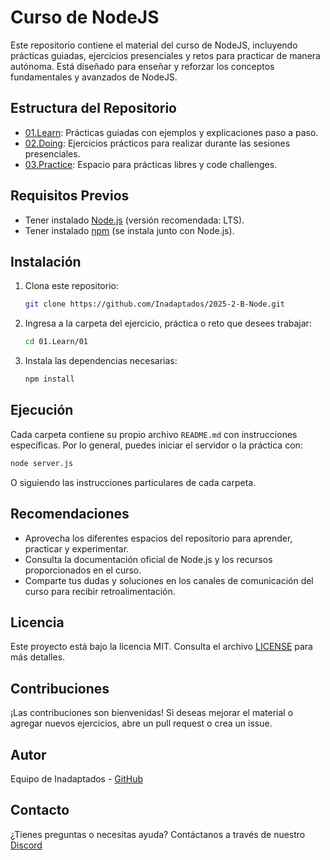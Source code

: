 # Curso de NodeJS

Este repositorio contiene el material del curso de NodeJS, incluyendo prácticas guiadas, ejercicios presenciales y retos para practicar de manera autónoma. Está diseñado para enseñar y reforzar los conceptos fundamentales y avanzados de NodeJS.

## Estructura del Repositorio

- [01.Learn](01.Learn/README.md): Prácticas guiadas con ejemplos y explicaciones paso a paso.
- [02.Doing](02.Doing/README.md): Ejercicios prácticos para realizar durante las sesiones presenciales.
- [03.Practice](03.Practice/README.md): Espacio para prácticas libres y code challenges.

## Requisitos Previos

- Tener instalado [Node.js](https://nodejs.org/) (versión recomendada: LTS).
- Tener instalado [npm](https://www.npmjs.com/) (se instala junto con Node.js).

## Instalación

1. Clona este repositorio:
   ```sh
   git clone https://github.com/Inadaptados/2025-2-B-Node.git
   ```
2. Ingresa a la carpeta del ejercicio, práctica o reto que desees trabajar:
   ```sh
   cd 01.Learn/01
   ```
3. Instala las dependencias necesarias:
   ```sh
   npm install
   ```

## Ejecución

Cada carpeta contiene su propio archivo `README.md` con instrucciones específicas. Por lo general, puedes iniciar el servidor o la práctica con:

```sh
node server.js
```

O siguiendo las instrucciones particulares de cada carpeta.

## Recomendaciones

- Aprovecha los diferentes espacios del repositorio para aprender, practicar y experimentar.
- Consulta la documentación oficial de Node.js y los recursos proporcionados en el curso.
- Comparte tus dudas y soluciones en los canales de comunicación del curso para recibir retroalimentación.

## Licencia

Este proyecto está bajo la licencia MIT. Consulta el archivo [LICENSE](LICENSE) para más detalles.

## Contribuciones

¡Las contribuciones son bienvenidas! Si deseas mejorar el material o agregar nuevos ejercicios, abre un pull request o crea un issue.

## Autor

Equipo de Inadaptados - [GitHub](https://github.com/Inadaptados/2025-2-B-Node)

## Contacto

¿Tienes preguntas o necesitas ayuda? Contáctanos a través de nuestro [Discord](https://discord.gg/5EqsTkGcgm)
